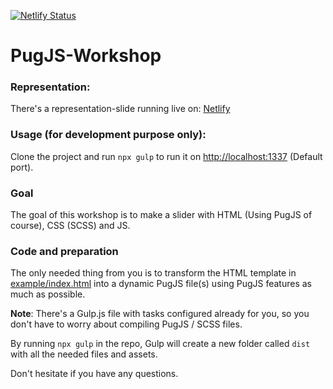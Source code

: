 [![Netlify Status](https://api.netlify.com/api/v1/badges/a9fe7d12-65d0-4fc0-950b-462014bacd2e/deploy-status)](https://app.netlify.com/sites/pug-js/deploys)

# PugJS-Workshop

### Representation:

There's a representation-slide running live on: [Netlify](https://pug-js.netlify.com/)

### Usage (for development purpose only):

Clone the project and run `npx gulp` to run it on [http://localhost:1337](http://localhost:1337) (Default port).

### Goal

The goal of this workshop is to make a slider with HTML (Using PugJS of course), CSS (SCSS) and JS.

### Code and preparation

The only needed thing from you is to transform the HTML template in [example/index.html](https://github.com/Ashr4f/pugjs-workshop/blob/master/example/index.html) into a dynamic PugJS file(s) using PugJS features as much as possible.

**Note**: There's a Gulp.js file with tasks configured already for you, so you don't have to worry about compiling PugJS / SCSS files.

By running `npx gulp` in the repo, Gulp will create a new folder called `dist` with all the needed files and assets.

Don't hesitate if you have any questions.
